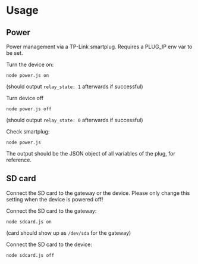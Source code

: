 # Usage

## Power

Power management via a TP-Link smartplug. Requires a PLUG_IP env var
to be set.

Turn the device on:
```
node power.js on
```
(should output `relay_state: 1` afterwards if successful)

Turn device off
```
node power.js off
```
(should output `relay_state: 0` afterwards if successful)

Check smartplug:
```
node power.js
```
The output should be the JSON object of all variables of the plug,
for reference.

## SD card

Connect the SD card to the gateway or the device. Please only change this
setting when the device is powered off!

Connect the SD card to the gateway:
```
node sdcard.js on
```
(card should show up as `/dev/sda` for the gateway)

Connect the SD card to the device:
```
node sdcard.js off
```
